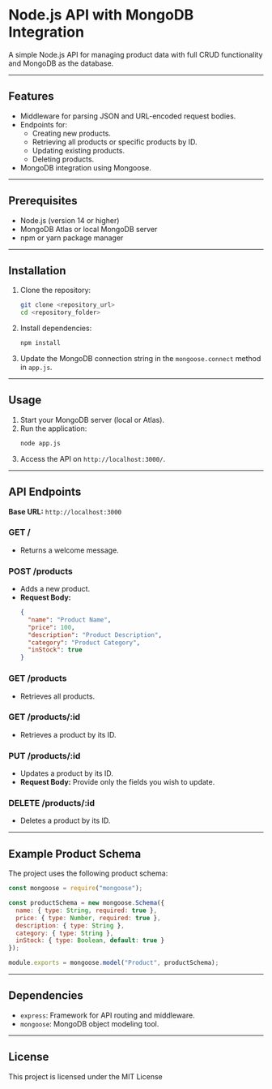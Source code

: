 # Node.js API with MongoDB Integration

A simple Node.js API for managing product data with full CRUD functionality and MongoDB as the database.

---

## Features

- Middleware for parsing JSON and URL-encoded request bodies.
- Endpoints for:
  - Creating new products.
  - Retrieving all products or specific products by ID.
  - Updating existing products.
  - Deleting products.
- MongoDB integration using Mongoose.

---

## Prerequisites

- Node.js (version 14 or higher)
- MongoDB Atlas or local MongoDB server
- npm or yarn package manager

---

## Installation

1. Clone the repository:
   ```bash
   git clone <repository_url>
   cd <repository_folder>
   ```

2. Install dependencies:
   ```bash
   npm install
   ```

3. Update the MongoDB connection string in the `mongoose.connect` method in `app.js`.

---

## Usage

1. Start your MongoDB server (local or Atlas).
2. Run the application:
   ```bash
   node app.js
   ```
3. Access the API on `http://localhost:3000/`.

---

## API Endpoints

**Base URL:** `http://localhost:3000`

### GET /

- Returns a welcome message.

### POST /products

- Adds a new product.
- **Request Body:**
  ```json
  {
    "name": "Product Name",
    "price": 100,
    "description": "Product Description",
    "category": "Product Category",
    "inStock": true
  }
  ```

### GET /products

- Retrieves all products.

### GET /products/:id

- Retrieves a product by its ID.

### PUT /products/:id

- Updates a product by its ID.
- **Request Body:** Provide only the fields you wish to update.

### DELETE /products/:id

- Deletes a product by its ID.

---

## Example Product Schema

The project uses the following product schema:

```javascript
const mongoose = require("mongoose");

const productSchema = new mongoose.Schema({
  name: { type: String, required: true },
  price: { type: Number, required: true },
  description: { type: String },
  category: { type: String },
  inStock: { type: Boolean, default: true }
});

module.exports = mongoose.model("Product", productSchema);
```

---

## Dependencies

- `express`: Framework for API routing and middleware.
- `mongoose`: MongoDB object modeling tool.

---

## License

This project is licensed under the MIT License
